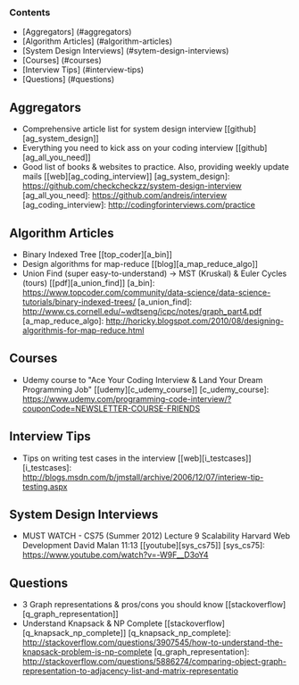 ### Contents
* [Aggregators] (#aggregators)
* [Algorithm Articles] (#algorithm-articles)
* [System Design Interviews] (#sytem-design-interviews)
* [Courses] (#courses)
* [Interview Tips] (#interview-tips)
* [Questions] (#questions)


## Aggregators 
* Comprehensive article list for system design interview [[github][ag_system_design]]
* Everything you need to kick ass on your coding interview [[github][ag_all_you_need]]
* Good list of books & websites to practice. Also, providing weekly update mails [[web][ag_coding_interview]]
[ag_system_design]: https://github.com/checkcheckzz/system-design-interview
[ag_all_you_need]: https://github.com/andreis/interview
[ag_coding_interview]: http://codingforinterviews.com/practice

## Algorithm Articles
* Binary Indexed Tree [[top_coder][a_bin]]
* Design algorithms for map-reduce [[blog][a_map_reduce_algo]]
* Union Find (super easy-to-understand) -> MST (Kruskal) & Euler Cycles (tours) [[pdf][a_union_find]]
[a_bin]: https://www.topcoder.com/community/data-science/data-science-tutorials/binary-indexed-trees/
[a_union_find]: http://www.cs.cornell.edu/~wdtseng/icpc/notes/graph_part4.pdf
[a_map_reduce_algo]: http://horicky.blogspot.com/2010/08/designing-algorithmis-for-map-reduce.html

## Courses
* Udemy course to "Ace Your Coding Interview & Land Your Dream Programming Job" [[udemy][c_udemy_course]]
[c_udemy_course]: https://www.udemy.com/programming-code-interview/?couponCode=NEWSLETTER-COURSE-FRIENDS

## Interview Tips
* Tips on writing test cases in the interview [[web][i_testcases]]
[i_testcases]: http://blogs.msdn.com/b/jmstall/archive/2006/12/07/interiew-tip-testing.aspx

## System Design Interviews
* MUST WATCH - CS75 (Summer 2012) Lecture 9 Scalability Harvard Web Development David Malan 11:13 [[youtube][sys_cs75]] 
[sys_cs75]: https://www.youtube.com/watch?v=-W9F__D3oY4

## Questions
* 3 Graph representations & pros/cons you should know [[stackoverflow][q_graph_representation]]
* Understand Knapsack & NP Complete [[stackoverflow][q_knapsack_np_complete]]
[q_knapsack_np_complete]: http://stackoverflow.com/questions/3907545/how-to-understand-the-knapsack-problem-is-np-complete
[q_graph_representation]: http://stackoverflow.com/questions/5886274/comparing-object-graph-representation-to-adjacency-list-and-matrix-representatio
